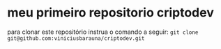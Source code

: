 # meu primeiro repositorio criptodev

para clonar este repositório instrua o comando a seguir:
`git clone git@github.com:viniciusbarauna/criptodev.git`
